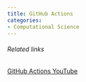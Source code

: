 ```yaml
---
title: GitHub Actions
categories:
- Computational Science
---
```


###### Related links
[GitHub Actions YouTube](https://youtu.be/iLqGzEkusIw)
